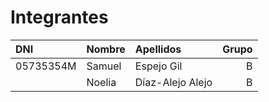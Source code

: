# Integrantes

| DNI       | Nombre | Apellidos        | Grupo |
| :-------- | :----- | :--------------- | ----: |
| 05735354M | Samuel | Espejo Gil       |     B |
|           | Noelia | Díaz-Alejo Alejo |     B |

